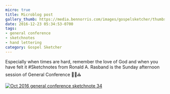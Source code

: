 ```yaml
---
micro: true
title: Microblog post
gallery_thumb: https://media.bennorris.com/images/gospelsketcher/thumbs/oct-16-5-rasband.jpg
date: 2016-12-23 05:34:53-0700
tags:
- general conference
- sketchnotes
- hand lettering
category: Gospel Sketcher
---
```


Especially when times are hard, remember the love of God and when you have felt it
#Sketchnotes from Ronald A. Rasband is the Sunday afternoon session of General Conference ✍🏼⛪️

[![Oct 2016 general conference sketchnote 34](https://media.bennorris.com/images/gospelsketcher/general-conference/oct-2016/oct-16-5-rasband.jpg)](https://media.bennorris.com/images/gospelsketcher/general-conference/oct-2016/oct-16-5-rasband.jpg)